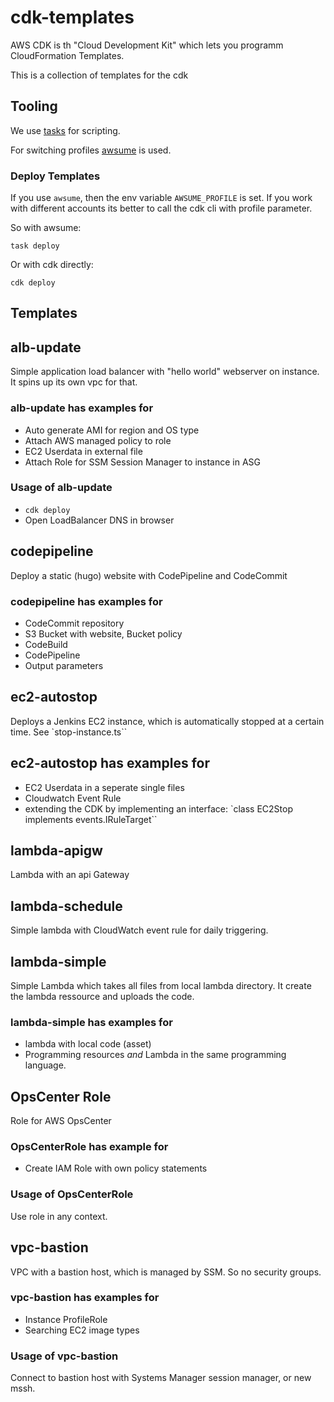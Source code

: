 # cdk-templates

AWS CDK is th "Cloud Development Kit" which lets you programm CloudFormation Templates.

This is a collection of templates for the cdk

## Tooling

We use [tasks](https://taskfile.dev/#/) for scripting.

For switching profiles [awsume](https://github.com/trek10inc/awsume) is used.

### Deploy Templates

If you use `awsume`, then the env variable `AWSUME_PROFILE` is set. If you work with different accounts its better to call the cdk cli with profile parameter.

So with awsume:

`task deploy`

Or with cdk directly:

`cdk deploy`

## Templates

## alb-update

Simple application load balancer with "hello world" webserver on instance. It spins up its own vpc for that.

### alb-update has examples for

- Auto generate AMI for region and OS type
- Attach AWS managed policy to role
- EC2 Userdata in external file
- Attach Role for SSM Session Manager to instance in ASG

### Usage of alb-update

- `cdk deploy`
- Open LoadBalancer DNS in browser

## codepipeline

Deploy a static (hugo) website with CodePipeline and CodeCommit

### codepipeline has examples for

- CodeCommit repository
- S3 Bucket with website, Bucket policy
- CodeBuild
- CodePipeline
- Output parameters

## ec2-autostop

Deploys a Jenkins EC2 instance, which is automatically stopped at a certain time. See `stop-instance.ts``

## ec2-autostop has examples for

- EC2 Userdata in a seperate single files
- Cloudwatch Event Rule
- extending the CDK by implementing an interface:
    `class EC2Stop implements events.IRuleTarget``


## lambda-apigw

Lambda with an api Gateway

## lambda-schedule

Simple lambda with CloudWatch event rule for daily triggering.

## lambda-simple

Simple Lambda which takes all files from local lambda directory. It create the lambda ressource and uploads the code.

### lambda-simple has examples for

- lambda with local code (asset)
- Programming resources *and* Lambda in the same programming language.

## OpsCenter Role

Role for AWS OpsCenter

### OpsCenterRole has example for

- Create IAM Role with own policy statements

### Usage of OpsCenterRole

Use role in any context.

## vpc-bastion

VPC with a bastion host, which is managed by SSM.
So no security groups.

### vpc-bastion has examples for

- Instance ProfileRole
- Searching EC2 image types

### Usage of vpc-bastion

Connect to bastion host with Systems Manager session manager, or new mssh.
